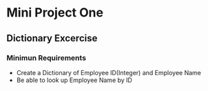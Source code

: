 # Mini Project One

## Dictionary Excercise

### Minimun Requirements

- Create a Dictionary of Employee ID(Integer) and Employee Name
- Be able to look up Employee Name by ID
